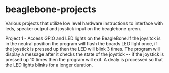 # beaglebone-projects
Various projects that utilize low level hardware instructions to interface with leds, speaker output and joystick input on the beaglebone green.


Project 1 - Access GPIO and LED lights on the BeagleBone.If the joysitck is in the neutral position the program will flash the boards LED light once, if the joystick is pressed up then the LED  will blink 3 times. The program will display a message after it checks the state of the joystick -- if the joystick is pressed up 10 times then the program will exit. A dealy is processed so that the LED lights blinks for a longer duration.
